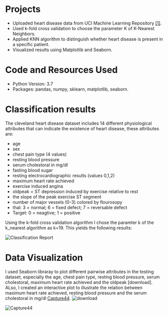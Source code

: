 # Projects
* Uploaded heart disease data from UCI Machine Learning Repository [[1]](https://archive.ics.uci.edu/ml/datasets/Heart+Disease).
* Used k-fold cross validation to choose the parameter K of K-Nearest Neighbors.
* Applied KNN algorithm to distinguish whether heart disease is present in a specific patient.
* Visualized results using Matplotlib and Seaborn.

# Code and Resources Used
* Python Version: 3.7
* Packages: pandas, numpy, sklearn, matplotlib, seaborn.
# Classification results
The cleveland heart disease dataset includes 14 different physiological attributes that can indicate the existence of heart disease, these attributes are:
* age
* sex
* chest pain type (4 values)
* resting blood pressure
* serum cholestoral in mg/dl
* fasting blood sugar 
* resting electrocardiographic results (values 0,1,2)
* maximum heart rate achieved
* exercise induced angina
* oldpeak = ST depression induced by exercise relative to rest
* the slope of the peak exercise ST segment
* number of major vessels (0-3) colored by flourosopy
* thal: 3 = normal; 6 = fixed defect; 7 = reversable defect
* Target: 0 = neagtive; 1 = positive

Using the k-fold cross validation algorithm I chose the paramter k of the k_nearest algorithm as k=19. This yields the following results:

![Classification Report](https://user-images.githubusercontent.com/82426428/133906979-5238a753-7d45-4aea-904a-47f185016c69.PNG)
# Data Visualization
I used Seaborn libraray to plot different pairwise attributes in the testing dataset, especially the age, chest pain type, resting blood pressure, serum cholestoral, maximum heart rate achieved and the oldpeak [download]. ALso, I created an interactive plot to illustrate the relation between maximum heart rate achieved, resting blood pressure and the serum cholestoral in mg/dl [Capture44](https://github.com/YoussefAithaddou/Projects/blob/main/Capture454.PNG).
![download](https://user-images.githubusercontent.com/82426428/133907210-da1d4ec0-dee6-4e2d-bf51-948c9c24c518.png)

![Capture44](https://user-images.githubusercontent.com/82426428/133907259-2fe06d8b-661b-4d10-909f-49f8baadeddd.PNG)

